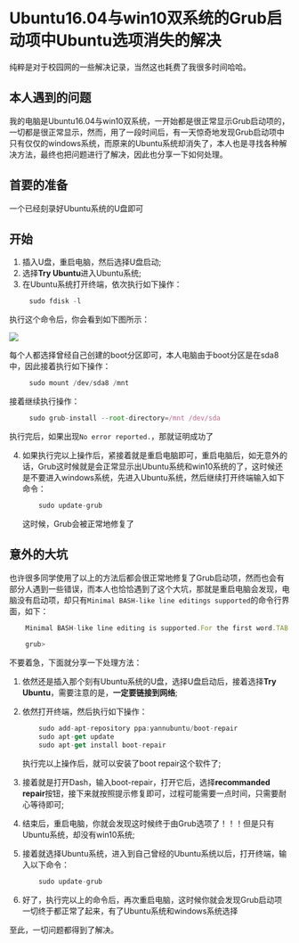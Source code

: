 # Ubuntu16.04与win10双系统的Grub启动项中Ubuntu选项消失的解决

纯粹是对于校园网的一些解决记录，当然这也耗费了我很多时间哈哈。

## 本人遇到的问题

我的电脑是Ubuntu16.04与win10双系统，一开始都是很正常显示Grub启动项的，一切都是很正常显示，然而，用了一段时间后，有一天惊奇地发现Grub启动项中只有仅仅的windows系统，而原来的Ubuntu系统却消失了，本人也是寻找各种解决方法，最终也把问题进行了解决，因此也分享一下如何处理。

## 首要的准备

一个已经刻录好Ubuntu系统的U盘即可

## 开始

 1. 插入U盘，重启电脑，然后选择U盘启动;
 2. 选择**Try Ubuntu**进入Ubuntu系统;
 3. 在Ubuntu系统打开终端，依次执行如下操作：

   ```javascript
        sudo fdisk -l
   ```
   执行这个命令后，你会看到如下图所示：
   
   ![](http://7xs89l.com1.z0.glb.clouddn.com/2017-11-03%2015-53-52%E5%B1%8F%E5%B9%95%E6%88%AA%E5%9B%BE.png)
   
   每个人都选择曾经自己创建的boot分区即可，本人电脑由于boot分区是在sda8中，因此接着执行如下操作：
   
   ```javascript
        sudo mount /dev/sda8 /mnt
   ```
   
   接着继续执行操作：
   
   ```javascript
        sudo grub-install --root-directory=/mnt /dev/sda
   ```
   
   执行完后，如果出现```No error reported.```，那就证明成功了
   
 4. 如果执行完以上操作后，紧接着就是重启电脑即可，重启电脑后，如无意外的话，Grub这时候就是会正常显示出Ubuntu系统和win10系统的了，这时候还是不要进入windows系统，先进入Ubuntu系统，然后继续打开终端输入如下命令：
 
    ```javascript
        sudo update-grub
    ```
    
    这时候，Grub会被正常地修复了
    
    
## 意外的大坑

也许很多同学使用了以上的方法后都会很正常地修复了Grub启动项，然而也会有部分人遇到一些错误，而本人也恰恰遇到了这个大坑，那就是重启电脑会发现，电脑没有启动项，却只有```Minimal BASH-like line editings supported```的命令行界面，如下：

```javascript
    Minimal BASH-like line editing is supported.For the first word.TAB lists possible command completions.Anywhere else TAB lists possible device or file completions.
    
    grub>
```

不要着急，下面就分享一下处理方法：

 1. 依然还是插入那个刻有Ubuntu系统的U盘，选择U盘启动后，接着选择**Try Ubuntu**，需要注意的是，**一定要链接到网络**;
 2. 依然打开终端，然后执行如下操作：
 
    ```javascript
        sudo add-apt-repository ppa:yannubuntu/boot-repair
        sudo apt-get update
        sudo apt-get install boot-repair
    ```
    
    执行完以上操作后，就可以安装了boot repair这个软件了;
    
    
 3. 接着就是打开Dash，输入boot-repair，打开它后，选择**recommanded repair**按钮，接下来就按照提示修复即可，过程可能需要一点时间，只需要耐心等待即可;
 4. 结束后，重启电脑，你就会发现这时候终于由Grub选项了！！！但是只有Ubuntu系统，却没有win10系统;
 5. 接着就选择Ubuntu系统，进入到自己曾经的Ubuntu系统以后，打开终端，输入以下命令：
 
    ```javascript
        sudo update-grub
    ```
    
    
 6. 好了，执行完以上的命令后，再次重启电脑，这时候你就会发现Grub启动项一切终于都正常了起来，有了Ubuntu系统和windows系统选择
 
至此，一切问题都得到了解决。